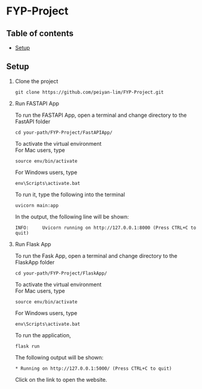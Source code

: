 # FYP-Project
## Table of contents
* [Setup](#setup)

## Setup
1. Clone the project
   ```
   git clone https://github.com/peiyan-lim/FYP-Project.git
   ```
2. Run FASTAPI App   <br />

   To run the FASTAPI App, open a terminal and change directory to the FastAPI folder
   ```
   cd your-path/FYP-Project/FastAPIApp/
   ```
   To activate the virtual environment    <br />
     For Mac users, type
     ```
     source env/bin/activate
     ```
     For Windows users, type
     ```
     env\Scripts\activate.bat
     ```
   To run it, type the following into the terminal
   ```
   uvicorn main:app
   ```
   In the output, the following line will be shown:
   ```
   INFO:     Uvicorn running on http://127.0.0.1:8000 (Press CTRL+C to quit)
   ```
3. Run Flask App   <br />
  
   To run the Fask App, open a terminal and change directory to the FlaskApp folder
   ```
   cd your-path/FYP-Project/FlaskApp/
   ```
   To activate the virtual environment    <br />
     For Mac users, type
     ```
     source env/bin/activate
     ```
     For Windows users, type
     ```
     env\Scripts\activate.bat
     ```
   To run the application,
   ```
   flask run
   ```
   The following output will be shown:
   ```
   * Running on http://127.0.0.1:5000/ (Press CTRL+C to quit)
   ```
   Click on the link to open the website.

   
   
